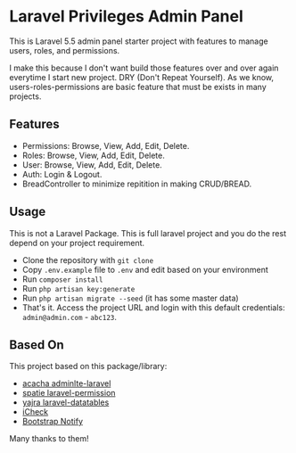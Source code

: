 # Laravel Privileges Admin Panel
This is Laravel 5.5 admin panel starter project with features to manage users, roles, and permissions.

I make this because I don't want build those features over and over again everytime I start new project. DRY (Don't Repeat Yourself). As we know, users-roles-permissions are basic feature that must be exists in many projects.

## Features
- Permissions: Browse, View, Add, Edit, Delete. 
- Roles: Browse, View, Add, Edit, Delete.
- User: Browse, View, Add, Edit, Delete.
- Auth: Login & Logout.
- BreadController to minimize repitition in making CRUD/BREAD.

## Usage
This is not a Laravel Package. This is full laravel project and you do the rest depend on your project requirement.

- Clone the repository with `git clone`
- Copy `.env.example` file to `.env` and edit based on your environment
- Run `composer install`
- Run `php artisan key:generate`
- Run `php artisan migrate --seed` (it has some master data)
- That's it. Access the project URL and login with this default credentials: `admin@admin.com` - `abc123`.

## Based On
This project based on this package/library:
- [acacha adminlte-laravel](https://github.com/acacha/adminlte-laravel)
- [spatie laravel-permission](https://github.com/spatie/laravel-permission)
- [yajra laravel-datatables](https://github.com/yajra/laravel-datatables)
- [iCheck](http://icheck.fronteed.com)
- [Bootstrap Notify](http://bootstrap-notify.remabledesigns.com)

Many thanks to them!
